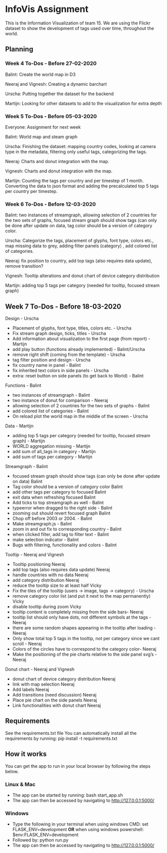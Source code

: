 # InfoVis Assignment #

This is the Information Visualization of team 15. We are using the Flickr dataset to show the development of tags used over time, throughout the world. 

## Planning ##

### Week 4 To-Dos - Before 27-02-2020 ###
Balint: Create the world map in D3

Neeraj and Vignesh: Creating a dynamic barchart

Urscha: Putting together the dataset for the backend

Martijn: Looking for other datasets to add to the visualization for extra depth

### Week 5 To-Dos - Before 05-03-2020 ###

Everyone: Assignment for next week

Balint: World map and steam graph

Urscha: Finishing the dataset: mapping country codes, looking at camera type in the metadata, filtering only useful tags, categorizing the tags.

Neeraj: Charts and donut integration with the map.

Vignesh: Charts and donut integration with the map.

Martijn: Counting the tags per country and per timestep of 1 month. Converting the data to json format and adding the precalculated top 5 tags per country per timestep.

### Week 6 To-Dos - Before 12-03-2020 ###

Balint: two instances of streamgraph,  allowing selection of 2 countries for the two sets of graphs,  focused stream graph should show tags (can only be done after update on data, tag color should be a version of category color.

Urscha: Categorize the tags, placement of glyphs, font type, colors etc., map missing data to grey, adding filter panels (category) , add colored list of categories.

Neeraj: fix position to country, add top tags (also requires data update), remove transition?

Vignesh: Tooltip alterations and donut chart of device category distribution

Martijn: adding top 5 tags per category (needed for tooltip, focused stream graph) 

## Week 7 To-Dos - Before 18-03-2020 ##

Design - Urscha
  - Placement of glyphs, font type, titles, colors etc. - Urscha
  - Fix stream graph design, ticks, titles - Urscha
  - Add information about visualization to the first page (from report) - Martijn
  - add play button (functions already implemented) - Balint/Urscha
  - remove right shift (coming from the template) - Urscha
  - tag filter position and design - Urscha
  - fix country name in panel - Balint
  - fix inherited text colors in side panels - Urscha
  - extra: reset button on side panels (to get back to World) - Balint

Functions - Balint
  - two instances of streamgraph - Balint
  - two instance of donut for comparison - Neeraj
  - allowing selection of 2 countries for the two sets of graphs - Balint
  - add colored list of categories - Balint
  - On reload plot the world map in the middle of the screen - Urscha

Data - Martijn
  - adding top 5 tags per category (needed for tooltip, focused stream graph) - Martijn
  - WORLD aggregation missing - Martijn
  - add sum of all_tags in category - Martijn
  - add sum of tags per category - Martijn

Streamgraph - Balint
  - focused stream graph should show tags (can only be done after update on data) Balint
  - Tag color should be a version of category color Balint
  - add other tags per category to focused Balint
  - exit data when refreshing focused Balint
  - Add ticks to top streamgraph as well - Balint
  - typeerror when dragged to the right side - Balint
  - zooming out should revert focused graph Balint
  - Chop off before 2003 or 2004. - Balint
  - Make streamgraph.js - Balint
  - zoom in and out fix to corresponding country - Balint
  - when clicked filter, add tag to filter text - Balint
  - make selection indicator  - Balint
  - Bugs with filtering, functionality and colors - Balint
	
Tooltip - Neeraj and Vignesh
  - Tooltip positioning Neeraj
  - add top tags (also requires data update) Neeraj
  - handle countries with no data Neeraj
  - add category distribution Neeraj
  - reduce the tooltip size to at least half  Vicky 
  - Fix the tiles of the tooltip (users → image, tags → category) - Urscha
  - remove category color list (and put it next to the map permanently) Vicky
  - disable tooltip during zoom Vicky
  - tooltip content is completely missing from the side bars- Neeraj
  - tooltip list should only have dots, not different symbols at the tags - Neeraj
  - there are some random shapes appearing in the tooltip after loading - Neeraj
  - Only show total top 5 tags in the tooltip, not per category since we cant scroll - Neeraj
  - Colors of the circles have to correspond to the category color- Neeraj
  - Make the positioning of the pie charts relative to the side panel svg’s - Neeraj
	
Donut chart - Neeraj and Vignesh
- donut chart of device category distribution Neeraj 
- link with map selection Neeraj
- Add labels Neeraj
- Add transitions (need discussion) Neeraj
- Place pie chart on the side panels Neeraj
- Link functionalities with donut chart Neeraj


## Requirements ##

See the requirements.txt file
You can automatically install all the requirements by running: pip install -t requirements.txt

## How it works ##

You can get the app to run in your local browser by following the steps below.

### Linux & Mac ###

* The app can be started by running: bash start_app.sh
* The app can then be accessed by navigating to http://127.0.0.1:5000/

### Windows ###

* Type the following in your terminal when using windows CMD: set FLASK_ENV=development **OR** when using windows powershell: $env:FLASK_ENV=development
* Followed by: python run.py
* The app can then be accessed by navigating to http://127.0.0.1:5000/
